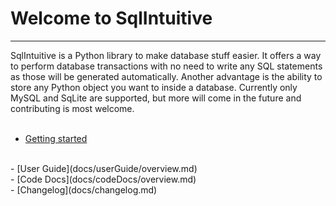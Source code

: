 # Welcome to SqlIntuitive
---
SqlIntuitive is a Python library to make database stuff easier.
It offers a way to perform database transactions with no need to write any SQL statements as those will be generated automatically.
Another advantage is the ability to store any Python object you want to inside a database.
Currently only MySQL and SqLite are supported, but more will come in the future and contributing is most welcome.
<br><br>
  - [Getting started](docs/gettingStarted.md)
  <br>
  - [User Guide](docs/userGuide/overview.md)
  <br>
  - [Code Docs](docs/codeDocs/overview.md)
  <br>
  - [Changelog](docs/changelog.md)
